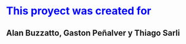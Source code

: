<h1 style="color: blue;">This proyect was created for</h1>
<h2>Alan Buzzatto, Gaston Peñalver y Thiago Sarli</h2>

